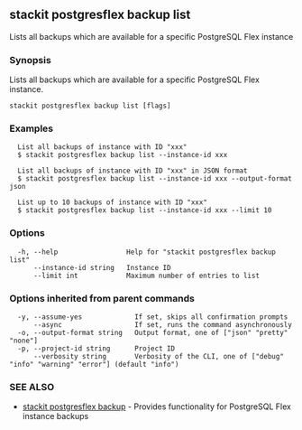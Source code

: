 ## stackit postgresflex backup list

Lists all backups which are available for a specific PostgreSQL Flex instance

### Synopsis

Lists all backups which are available for a specific PostgreSQL Flex instance.

```
stackit postgresflex backup list [flags]
```

### Examples

```
  List all backups of instance with ID "xxx"
  $ stackit postgresflex backup list --instance-id xxx

  List all backups of instance with ID "xxx" in JSON format
  $ stackit postgresflex backup list --instance-id xxx --output-format json

  List up to 10 backups of instance with ID "xxx"
  $ stackit postgresflex backup list --instance-id xxx --limit 10
```

### Options

```
  -h, --help                 Help for "stackit postgresflex backup list"
      --instance-id string   Instance ID
      --limit int            Maximum number of entries to list
```

### Options inherited from parent commands

```
  -y, --assume-yes             If set, skips all confirmation prompts
      --async                  If set, runs the command asynchronously
  -o, --output-format string   Output format, one of ["json" "pretty" "none"]
  -p, --project-id string      Project ID
      --verbosity string       Verbosity of the CLI, one of ["debug" "info" "warning" "error"] (default "info")
```

### SEE ALSO

* [stackit postgresflex backup](./stackit_postgresflex_backup.md)	 - Provides functionality for PostgreSQL Flex instance backups

